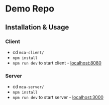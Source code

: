 # Demo Repo

## Installation & Usage
### Client
* cd `mca-client/`
* `npm install`
* `npm run dev` to start client - [localhost:8080](http://localost:8080) 


### Server
* cd `mca-server/`
* `npm install`
* `npm run dev` to start server - [localhost:3000](http://localhost:3000)
